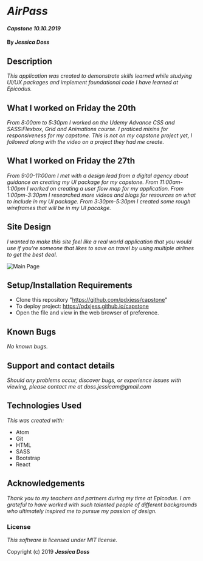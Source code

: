 # _AirPass_

#### _Capstone *10.10.2019*_

#### By _Jessica Doss_

## Description
_This application was created to demonstrate skills learned while studying UI/UX packages and implement foundational code I have learned at Epicodus._

## What I worked on Friday the 20th

_From 8:00am to 5:30pm I worked on the Udemy Advance CSS and SASS:Flexbox, Grid and Animations course. I praticed mixins for responsiveness for my capstone. This is not on my capstone project yet, I followed along with the video on a project they had me create._

## What I worked on Friday the 27th

_From 9:00-11:00am I met with a design lead from a digital agency about guidance on creating my UI package for my capstone._
_From 11:00am-1:00pm I worked on creating a user flow map for my application._
_From 1:00pm-3:30pm I researched more videos and blogs for resources on what to include in my UI package._
_From 3:30pm-5:30pm I created some rough wireframes that will be in my UI pacakge._

## Site Design

_I wanted to make this site feel like a real world application that you would use if you're someone that likes to save on travel by using multiple airlines to get the best deal._

![Main Page]()

## Setup/Installation Requirements

* Clone this repository "https://github.com/pdxjess/capstone"
* To deploy project: https://pdxjess.github.io/capstone
* Open the file and view in the web browser of preference.

## Known Bugs

_No known bugs._

## Support and contact details

_Should any problems occur, discover bugs, or experience issues with viewing, please contact me at doss.jessicam@gmail.com_

## Technologies Used

_This was created with:_
* Atom
* Git
* HTML
* SASS
* Bootstrap
* React

## Acknowledgements

_Thank you to my teachers and partners during my time at Epicodus. I am grateful to have worked with such talented people of different backgrounds who ultimately inspired me to pursue my passion of design._

### License

*This software is licensed under MIT license.*

Copyright (c) 2019 **_Jessica Doss_**

